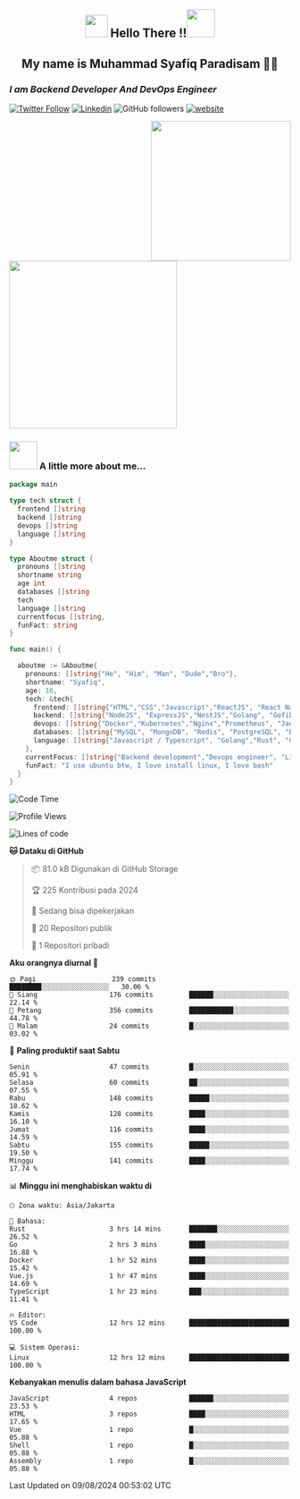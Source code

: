 <h2 align="center"><img src="https://camo.githubusercontent.com/ee9d678a838fdc800a7b1449bae75552c13bfa5afeb275eb6b315e02499c8ba0/68747470733a2f2f656d6f6a69732e736c61636b6d6f6a69732e636f6d2f656d6f6a69732f696d616765732f313533313834393433302f343234362f626c6f622d73756e676c61737365732e6769663f31353331383439343330" width="40"/>
Hello There !!<img src="https://media.giphy.com/media/12oufCB0MyZ1Go/giphy.gif" width="50"></h2>

<h2 align="center">My name is Muhammad Syafiq Paradisam 👋👋</h2>

<h3><em>I am Backend Developer And DevOps Engineer 
</em></h3>

[![Twitter Follow](https://img.shields.io/twitter/follow/misteranmol?label=Follow)](https://x.com/FikkzOutfit)
[![Linkedin](https://img.shields.io/badge/-anmol-blue?style=flat-square&logo=Linkedin&logoColor=white&link=https://www.linkedin.com/in/syafiq-paradisam/)](https://id.linkedin.com/in/syafiq-paradisam-b72749258 )
![GitHub followers](https://img.shields.io/github/followers/syafiqparadisam?label=Follower&style=social)
[![website](https://img.shields.io/badge/Website-46a2f1.svg?&style=flat-square&logo=Google-Chrome&logoColor=white&link=https://anmolsingh.me/)](https://syafiqparadisam.netlify.app)

<img align="right" src="https://external-preview.redd.it/76KI_ztaLr9QvFD3AEtHDIHksWlHp4BXjFEGYdp3ZW0.png?width=640&crop=smart&auto=webp&s=5ead39238a51263833b7684888ec8a3254455609" width="250"/>

<img src="https://dwglogo.com/wp-content/uploads/2017/08/go_speed_of_light.png" width="300"/>

### <img src="https://media.giphy.com/media/VgCDAzcKvsR6OM0uWg/giphy.gif" width="50"> A little more about me...


```go
package main

type tech struct {
  frontend []string
  backend []string
  devops []string
  language []string
}

type Aboutme struct {
  pronouns []string
  shortname string
  age int
  databases []string
  tech
  language []string
  currentfocus []string,
  funFact: string
}

func main() {

  aboutme := &Aboutme{
    pronouns: []string{"He", "Him", "Man", "Dude","Bro"},
    shortname: "Syafiq",
    age: 16,
    tech: &tech{
      frontend: []string{"HTML","CSS","Javascript","ReactJS", "React Native"},
      backend: []string{"NodeJS", "ExpressJS","NestJS","Golang", "Gofiber", "Actixweb"},
      devops: []string{"Docker","Kubernetes","Nginx","Prometheus", "Jaeger", "Grafana", "Linux"},
      databases: []string{"MySQL", "MongoDB", "Redis", "PostgreSQL", "Elastic search"},
      language: []string{"Javascript / Typescript", "Golang","Rust", "C"}
    },
    currentFocus: []string{"Backend development","Devops engineer", "Linuxer"},
    funFact: "I use ubuntu btw, I love install linux, I love bash"
  }
}

```

<!--START_SECTION:waka-->
![Code Time](http://img.shields.io/badge/Code%20Time-13%20hrs%2028%20mins-blue)

![Profile Views](http://img.shields.io/badge/Profil%20dilihat-95-blue)

![Lines of code](https://img.shields.io/badge/Sejak%20Hello%20World%20aku%20telah%20menulis-344.9%20thousand%20baris%20kode-blue)

**🐱 Dataku di GitHub** 

> 📦 81.0 kB Digunakan di GitHub Storage 
 > 
> 🏆 225 Kontribusi pada 2024
 > 
> 💼 Sedang bisa dipekerjakan
 > 
> 📜 20 Repositori publik 
 > 
> 🔑 1 Repositori pribadi 
 > 
**Aku orangnya diurnal 🐤** 

```text
🌞 Pagi                   239 commits         ████████░░░░░░░░░░░░░░░░░   30.06 % 
🌆 Siang                  176 commits         ██████░░░░░░░░░░░░░░░░░░░   22.14 % 
🌃 Petang                 356 commits         ███████████░░░░░░░░░░░░░░   44.78 % 
🌙 Malam                  24 commits          █░░░░░░░░░░░░░░░░░░░░░░░░   03.02 % 
```
📅 **Paling produktif saat Sabtu** 

```text
Senin                    47 commits          █░░░░░░░░░░░░░░░░░░░░░░░░   05.91 % 
Selasa                   60 commits          ██░░░░░░░░░░░░░░░░░░░░░░░   07.55 % 
Rabu                     148 commits         █████░░░░░░░░░░░░░░░░░░░░   18.62 % 
Kamis                    128 commits         ████░░░░░░░░░░░░░░░░░░░░░   16.10 % 
Jumat                    116 commits         ████░░░░░░░░░░░░░░░░░░░░░   14.59 % 
Sabtu                    155 commits         █████░░░░░░░░░░░░░░░░░░░░   19.50 % 
Minggu                   141 commits         ████░░░░░░░░░░░░░░░░░░░░░   17.74 % 
```


📊 **Minggu ini menghabiskan waktu di** 

```text
🕑︎ Zona waktu: Asia/Jakarta

💬 Bahasa: 
Rust                     3 hrs 14 mins       ███████░░░░░░░░░░░░░░░░░░   26.52 % 
Go                       2 hrs 3 mins        ████░░░░░░░░░░░░░░░░░░░░░   16.88 % 
Docker                   1 hr 52 mins        ████░░░░░░░░░░░░░░░░░░░░░   15.42 % 
Vue.js                   1 hr 47 mins        ████░░░░░░░░░░░░░░░░░░░░░   14.69 % 
TypeScript               1 hr 23 mins        ███░░░░░░░░░░░░░░░░░░░░░░   11.41 % 

🔥 Editor: 
VS Code                  12 hrs 12 mins      █████████████████████████   100.00 % 

💻 Sistem Operasi: 
Linux                    12 hrs 12 mins      █████████████████████████   100.00 % 
```

**Kebanyakan menulis dalam bahasa JavaScript** 

```text
JavaScript               4 repos             ██████░░░░░░░░░░░░░░░░░░░   23.53 % 
HTML                     3 repos             ████░░░░░░░░░░░░░░░░░░░░░   17.65 % 
Vue                      1 repo              █░░░░░░░░░░░░░░░░░░░░░░░░   05.88 % 
Shell                    1 repo              █░░░░░░░░░░░░░░░░░░░░░░░░   05.88 % 
Assembly                 1 repo              █░░░░░░░░░░░░░░░░░░░░░░░░   05.88 % 
```




 Last Updated on 09/08/2024 00:53:02 UTC
<!--END_SECTION:waka-->
